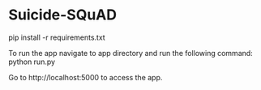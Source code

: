 # Suicide-SQuAD
 
pip install -r requirements.txt

To run the app navigate to app directory and run the following command: <br>
<app directory> python run.py

Go to http://localhost:5000 to access the app.
